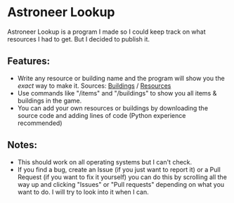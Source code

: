 # Astroneer Lookup
Astroneer Lookup is a program I made so I could keep track on what resources I had to get. But I decided to publish it.

## Features:
- Write any resource or building name and the program will show you the *exact* way to make it. Sources: [Buildings](https://astroneer.fandom.com/wiki/Items) / [Resources](https://astroneer.fandom.com/wiki/Resources)
- Use commands like "/items" and "/buildings" to show you all items & buildings in the game.
- You can add your own resources or buildings by downloading the source code and adding lines of code (Python experience recommended)

## Notes:
- This should work on all operating systems but I can't check.
- If you find a bug, create an Issue (if you just want to report it) or a Pull Request (if you want to fix it yourself) you can do this by scrolling all the way up and clicking "Issues" or "Pull requests" depending on what you want to do. I will try to look into it when I can.
